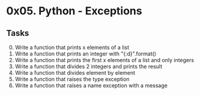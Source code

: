 # 0x05. Python - Exceptions
## Tasks

0. Write a function that prints x elements of a list
1. Write a function that prints an integer with "{:d}".format()
2. Write a function that prints the first x elements of a list and only integers
3. Write a function that divides 2 integers and prints the result
4. Write a function that divides element by element
5. Write a function that raises the type exception
6. Write a function that raises a name exception with a message
